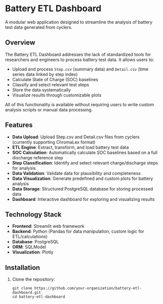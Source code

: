 # Battery ETL Dashboard

A modular web application designed to streamline the analysis of battery test data generated from cyclers.

## Overview

The Battery ETL Dashboard addresses the lack of standardized tools for researchers and engineers to process battery test data. It allows users to:

- Upload and process `Step.csv` (summary data) and `Detail.csv` (time series data linked by step index)
- Calculate State of Charge (SOC) baselines
- Classify and select relevant test steps
- Store the data systematically
- Visualize results through customizable plots

All of this functionality is available without requiring users to write custom analysis scripts or manual data processing.

## Features

- **Data Upload**: Upload Step.csv and Detail.csv files from cyclers (currently supporting ChromaLex format)
- **ETL Engine**: Extract, transform, and load battery test data
- **SOC Calculation**: Automatically calculate SOC baselines based on a full discharge reference step
- **Step Classification**: Identify and select relevant charge/discharge steps for analysis
- **Data Validation**: Validate data for plausibility and completeness
- **Data Visualization**: Generate predefined and custom plots for battery analysis
- **Data Storage**: Structured PostgreSQL database for storing processed data
- **Dashboard**: Interactive dashboard for exploring and visualizing results

## Technology Stack

- **Frontend**: Streamlit web framework
- **Backend**: Python (Pandas for data manipulation, custom logic for ETL/calculations)
- **Database**: PostgreSQL
- **ORM**: SQLModel
- **Visualization**: Plotly

## Installation

1. Clone the repository:
   ```
   git clone https://github.com/your-organization/battery-etl-dashboard.git
   cd battery-etl-dashboard
   